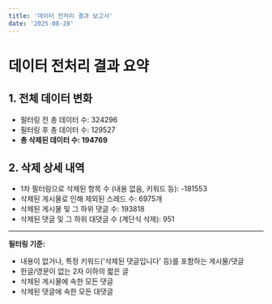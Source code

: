 ```yaml
---
title: '데이터 전처리 결과 보고서'
date: '2025-08-28'
---
```


# 데이터 전처리 결과 요약

## 1. 전체 데이터 변화
- 필터링 전 총 데이터 수: 324296
- 필터링 후 총 데이터 수: 129527
- **총 삭제된 데이터 수: 194769**

## 2. 삭제 상세 내역
- 1차 필터링으로 삭제된 항목 수 (내용 없음, 키워드 등): -181553
- 삭제된 게시물로 인해 제외된 스레드 수: 6975개
- 삭제된 게시물 및 그 하위 댓글 수: 193818
- 삭제된 댓글 및 그 하위 대댓글 수 (계단식 삭제): 951

---
**필터링 기준:**
- 내용이 없거나, 특정 키워드('삭제된 댓글입니다' 등)를 포함하는 게시물/댓글
- 한글/영문이 없는 2자 이하의 짧은 글
- 삭제된 게시물에 속한 모든 댓글
- 삭제된 댓글에 속한 모든 대댓글
